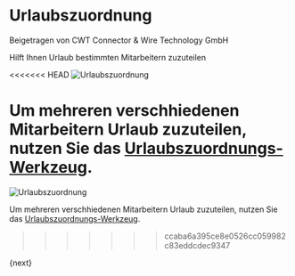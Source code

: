 # Urlaubszuordnung
<span class="text-muted contributed-by">Beigetragen von CWT Connector & Wire Technology GmbH</span>

Hilft Ihnen Urlaub bestimmten Mitarbeitern zuzuteilen

<<<<<<< HEAD
<img class="screenshot" alt="Urlaubszuordnung" src="/docs/assets/img/human-resources/leave-allocation.png">

Um mehreren verschhiedenen Mitarbeitern Urlaub zuzuteilen, nutzen Sie das [Urlaubszuordnungs-Werkzeug](/docs/user/manual/de/human-resources/tools/leave-allocation-tool.html).
=======
<img class="screenshot" alt="Urlaubszuordnung" src="{{docs_base_url}}/assets/img/human-resources/leave-allocation.png">

Um mehreren verschhiedenen Mitarbeitern Urlaub zuzuteilen, nutzen Sie das [Urlaubszuordnungs-Werkzeug]({{docs_base_url}}/user/manual/de/human-resources/tools/leave-allocation-tool.html).
>>>>>>> ccaba6a395ce8e0526cc059982c83eddcdec9347

{next}
